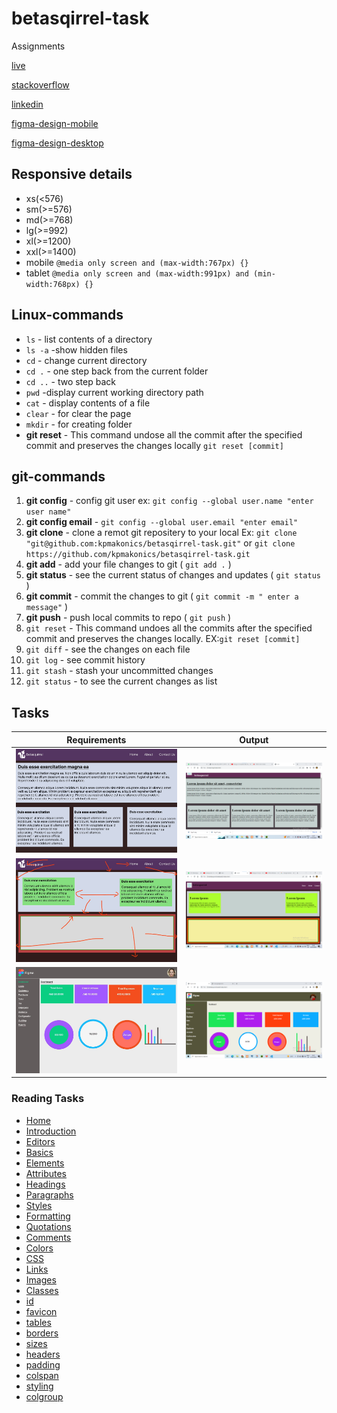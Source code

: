 # betasqirrel-task

Assignments

[live](https://kpmakonics.github.io/betasqirrel-task/)

[stackoverflow](https://stackoverflow.com/users/21194323/krishnaprasad-v-s)

[linkedin](https://www.linkedin.com/in/krishnaprasad-v-s-927458171)

[figma-design-mobile](https://www.figma.com/file/3snZOUR3yAVhga42eiAR8y/carwash-mobile?node-id=1%3A2&t=maLO0lQYgpIbKwnv-1)

[figma-design-desktop](https://www.figma.com/file/x2TPaUxWhfsD0gV9ca09kp/car-wash?node-id=0%3A1&t=NGdtcHSqP4AXDm0f-1)

## Responsive details

- xs(<576)
- sm(>=576)
- md(>=768)
- lg(>=992)
- xl(>=1200)
- xxl(>=1400)
- mobile `@media only screen and (max-width:767px) {}`
- tablet `@media only screen and (max-width:991px) and (min-width:768px) {}`

## Linux-commands

- `ls` - list contents of a directory
- `ls -a` -show hidden files
- `cd` - change current directory
- `cd .` - one step back from the current folder
- `cd ..` - two step back
- `pwd` -display current working directory path
- `cat` - display contents of a file
- `clear` - for clear the page
- `mkdir` - for creating folder
- **git reset** - This command undose all the commit after the specified commit and preserves the changes locally `git reset [commit]`

## git-commands

1. **git config** - config git user ex: `git config --global user.name "enter user name"`
2. **git config email** - `git config --global user.email "enter email"`
3. **git clone** - clone a remot git repositery to your local Ex: `git clone "git@github.com:kpmakonics/betasqirrel-task.git"` or `git clone https://github.com/kpmakonics/betasqirrel-task.git`
4. **git add** - add your file changes to git ( `git add .` )
5. **git status** - see the current status of changes and updates ( `git status` )
6. **git commit** - commit the changes to git ( `git commit -m " enter a message"` )
7. **git push** - push local commits to repo ( `git push` )
8. `git reset` - This command undoes all the commits after the specified commit and preserves the changes locally. EX:`git reset [commit]`
9. `git diff` - see the changes on each file
10. `git log` - see commit history
11. `git stash` - stash your uncommitted changes
12. `git status` - to see the current changes as list

## Tasks

| Requirements                              | Output                        |
| ----------------------------------------- | ----------------------------- |
| ![task-1](images/requirement/task-1.jpeg) | ![out1](images/out/out-1.png) |
| ![task-2](images/requirement/task-2.jpeg) | ![out2](images/out/out-2.png) |
| ![task-4](images/requirement/task-4.jpeg) | ![out4](images/out/out-4.png) |

### Reading Tasks

- [Home](https://www.w3schools.com/html/default.asp)
- [Introduction](https://www.w3schools.com/html/html_intro.asp)
- [Editors](https://www.w3schools.com/html/html_editors.asp)
- [Basics](https://www.w3schools.com/html/html_basic.asp)
- [Elements](https://www.w3schools.com/html/html_elements.asp)
- [Attributes](https://www.w3schools.com/html/html_attributes.asp)
- [Headings](https://www.w3schools.com/html/html_headings.asp)
- [Paragraphs](https://www.w3schools.com/html/html_paragraphs.asp)
- [Styles](https://www.w3schools.com/html/html_styles.asp)
- [Formatting](https://www.w3schools.com/html/html_formatting.asp)
- [Quotations](https://www.w3schools.com/html/html_quotation_elements.asp)
- [Comments](https://www.w3schools.com/html/html_comments.asp)
- [Colors](https://www.w3schools.com/html/html_colors.asp)
- [CSS](https://www.w3schools.com/html/html_css.asp)
- [Links](https://www.w3schools.com/html/html_links.asp)
- [Images](https://www.w3schools.com/html/html_images.asp)
- [Classes](https://www.w3schools.com/html/html_classes.asp)
- [id](https://www.w3schools.com/html/html_id.asp)
- [favicon](https://www.w3schools.com/html/html_favicon.asp)
- [tables](https://www.w3schools.com/html/html_tables.asp)
- [borders](https://www.w3schools.com/html/html_table_borders.asp)
- [sizes](https://www.w3schools.com/html/html_table_sizes.asp)
- [headers](https://www.w3schools.com/html/html_table_headers.asp)
- [padding](https://www.w3schools.com/html/html_table_padding_spacing.asp)
- [colspan](https://www.w3schools.com/html/html_table_colspan_rowspan.asp)
- [styling](https://www.w3schools.com/html/html_table_styling.asp)
- [colgroup](https://www.w3schools.com/html/html_table_colgroup.asp)
